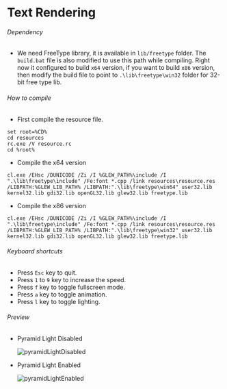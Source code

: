 # Text Rendering

###### Dependency

-   We need FreeType library, it is available in `lib/freetype` folder. The `build.bat` file is also modified to use this path while compiling. Right now it configured to build `x64` version, if you want to build `x86` version, then modify the build file to point to `.\lib\freetype\win32` folder for 32-bit free type lib.

###### How to compile

-   First compile the resource file.

```
set root=%CD%
cd resources
rc.exe /V resource.rc
cd %root%
```

-   Compile the x64 version

```
cl.exe /EHsc /DUNICODE /Zi /I %GLEW_PATH%\include /I ".\lib\freetype\include" /Fe:font *.cpp /link resources\resource.res /LIBPATH:%GLEW_LIB_PATH% /LIBPATH:".\lib\freetype\win64" user32.lib kernel32.lib gdi32.lib openGL32.lib glew32.lib freetype.lib
```

-   Compile the x86 version

```
cl.exe /EHsc /DUNICODE /Zi /I %GLEW_PATH%\include /I ".\lib\freetype\include" /Fe:font *.cpp /link resources\resource.res /LIBPATH:%GLEW_LIB_PATH% /LIBPATH:".\lib\freetype\win32" user32.lib kernel32.lib gdi32.lib openGL32.lib glew32.lib freetype.lib
```

###### Keyboard shortcuts

-   Press `Esc` key to quit.
-   Press `1` to `9` key to increase the speed.
-   Press `f` key to toggle fullscreen mode.
-   Press `a` key to toggle animation.
-   Press `l` key to toggle lighting.

###### Preview

-   Pyramid Light Disabled

    ![pyramidLightDisabled][pyramid-light-disabled-image]

-   Pyramid Light Enabled

    ![pyramidLightEnabled][pyramid-light-enabled-image]

[//]: # "Image declaration"
[pyramid-light-disabled-image]: ./preview/pyramidLightDisabled.png "Pyramid Light Disabled"
[pyramid-light-enabled-image]: ./preview/pyramidLightEnabled.png "Pyramid Light Enabled"
